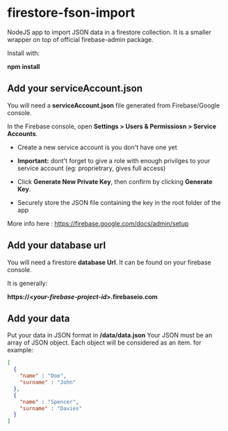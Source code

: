 # firestore-fson-import
NodeJS app to import JSON data in a firestore collection.
It is a smaller wrapper on top of official firebase-admin package.


Install with:

**npm install**


## Add your serviceAccount.json
You will need a **serviceAccount.json** file generated from Firebase/Google console.

In the Firebase console, open **Settings > Users & Permissiosn > Service Accounts**.

 - Create a new service account is you don't have one yet
 
 - **Important:** dont't forget to give a role with enough privilges to your service account (eg: proprietrary, gives full access)

 - Click **Generate New Private Key**, then confirm by clicking **Generate Key**.

 - Securely store the JSON file containing the key in the root folder of the app

More info here : https://firebase.google.com/docs/admin/setup

## Add  your database url
You will need a firestore **database Url**. It can be found on your firebase console.

It is generally:

**https://<_your-firebase-project-id_>.firebaseio.com**

## Add your data
Put your data in JSON format in **/data/data.json**
Your JSON must be an array of JSON object. Each object will be considered as an item.
for example:
```json
[
  {
    "name" : "Doe",
    "surname" : "John"
  },
  {
    "name" : "Spencer",
    "surname" : "Davies"
  }
]
```
